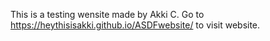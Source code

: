 This is a testing wensite made by Akki C.
Go to https://heythisisakki.github.io/ASDFwebsite/ to visit website.
